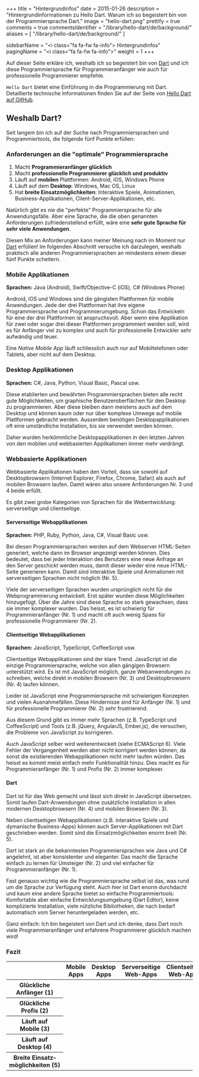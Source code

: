 +++
title = "Hintergrundinfos"
date = 2015-01-26
description = "Hintergrundinformationen zu Hello Dart. Warum ich so begeistert bin von der Programmiersprache Dart."
image = "hello-dart.png"
prettify = true
comments = true
commentsIdentifier = "/library/hello-dart/de/background/"
aliases = [ 
  "/library/hello-dart/de/background/" 
]

sidebarName = "<i class=\"fa fa-fw fa-info\"></i> Hintergrundinfos"
pagingName = "<i class=\"fa fa-fw fa-info\"></i>"
weight = 1
+++

Auf dieser Seite erkläre ich, weshalb ich so begeistert bin von [Dart](https://www.dartlang.org) und ich diese Programmiersprache für Programmieranfänger wie auch für professionelle Programmierer empfehle.

`Hello Dart` bietet eine Einführung in die Programmierung mit Dart. Detaillierte technische Informationen finden Sie auf der Seite von [Hello Dart auf GitHub](https://github.com/marcojakob/hello-dart).


## Weshalb Dart?

Seit langem bin ich auf der Suche nach Programmiersprachen und Programmiertools, die folgende fünf Punkte erfüllen:

<div class="panel panel-info">
  <div class="panel-heading">
    <h3 class="panel-title">Anforderungen an die "optimale" Programmiersprache</h3>
  </div>
  <div class="panel-body">
    <ol style="margin-bottom: 0;">
      <li>Macht <strong>Programmieranfänger glücklich</strong></li>
      <li>Macht <strong>professionelle Programmierer glücklich und produktiv</strong></li>
      <li>Läuft auf <strong>mobilen</strong> Plattformen: Android, iOS, Windows Phone</li>
      <li>Läuft auf dem <strong>Desktop</strong>: Windows, Mac OS, Linux</li>
      <li>Hat <strong>breite Einsatzmöglichkeiten</strong>: Interaktive Spiele, Animationen, Business-Applikationen, Client-Server-Applikationen, etc.</li>
    </ol>
  </div>
</div>

Natürlich gibt es nie die "perfekte" Programmiersprache für alle Anwendungsfälle. Aber eine Sprache, die die oben genannten Anforderungen zufriedenstellend erfüllt, wäre eine **sehr gute Sprache für sehr viele Anwendungen**.

Diesen Mix an Anforderungen kann meiner Meinung nach im Moment nur [Dart](https://www.dartlang.org) erfüllen! Im folgenden Abschnitt versuche ich darzulegen, weshalb praktisch alle anderen Programmiersprachen an mindestens einem dieser fünf Punkte scheitern.


### Mobile Applikationen

<div class="alert alert-warning">
  <strong>Sprachen:</strong> Java (Android), Swift/Objective-C (iOS), C# (Windows Phone)
</div>

Android, iOS und Windows sind die gängisten Plattformen für mobile Anwendungen. Jede der drei Plattformen hat ihre eigene Programmiersprache und Programmierumgebung. Schon das Entwickeln für eine der drei Plattformen ist anspruchsvoll. Aber wenn eine Applikation für zwei oder sogar drei dieser Plattformen programmiert werden soll, wird es für Anfänger viel zu komplex und auch für professionelle Entwickler sehr aufwändig und teuer.

Eine *Native Mobile App* läuft schliesslich auch nur auf Mobiltelefonen oder Tablets, aber nicht auf dem Desktop.


### Desktop Applikationen

<div class="alert alert-warning">
  <strong>Sprachen:</strong> C#, Java, Python, Visual Basic, Pascal usw.
</div>

Diese etablierten und bewährten Programmiersprachen bieten alle recht gute Möglichkeiten, um graphische Benutzeroberflächen für den Desktop zu programmieren. Aber diese bleiben dann meistens auch auf dem Desktop und können kaum oder nur über komplexe Umwege auf mobile Plattformen gebracht werden. Ausserdem benötigen Desktopapplikationen oft eine umständliche Installation, bis sie verwendet werden können.

Daher wurden herkömmliche Desktopapplikationen in den letzten Jahren von den mobilen und webbasierten Applikationen immer mehr verdrängt.


### Webbasierte Applikationen

Webbasierte Applikationen haben den Vorteil, dass sie sowohl auf Desktopbrowsern (Internet Explorer, Firefox, Chrome, Safari) als auch auf mobilen Browsern laufen. Damit wären also unsere Anforderungen Nr. 3 und 4 beide erfüllt.

Es gibt zwei grobe Kategorien von Sprachen für die Webentwicklung: serverseitige und clientseitige.


#### Serverseitige Webapplikationen

<div class="alert alert-warning">
  <strong>Sprachen:</strong> PHP, Ruby, Python, Java, C#, Visual Basic usw.
</div>

Bei diesen Programmiersprachen werden auf dem Webserver HTML-Seiten generiert, welche dann im Browser angezeigt werden können. Dies bedeutet, dass bei jeder Interaktion des Benutzers eine neue Anfrage an den Server geschickt werden muss, damit dieser wieder eine neue HTML-Seite generieren kann. Damit sind interaktive Spiele und Animationen mit serverseitigen Sprachen nicht möglich (Nr. 5).

Viele der serverseitigen Sprachen wurden ursprünglich nicht für die Webprogrammierung entwickelt. Erst später wurden diese Möglichkeiten hinzugefügt. Über die Jahre sind diese Sprache so stark gewachsen, dass sie immer komplexer wurden. Das heisst, es ist schwierig für Programmieranfänger (Nr. 1) und macht oft auch wenig Spass für professionelle Programmierer (Nr. 2).


#### Clientseitige Webapplikationen

<div class="alert alert-warning">
  <strong>Sprachen:</strong> JavaScript, TypeScript, CoffeeScript usw.
</div>

Clientseitige Webapplikationen sind der klare Trend. JavaScript ist die einzige Programmiersprache, welche von allen gängigen Browsern unterstützt wird. Es ist mit JavaScript möglich, ganze Webanwendungen zu schreiben, welche direkt in mobilen Browsern (Nr. 3) und Desktopbrowsern (Nr. 4) laufen können.

Leider ist JavaScript eine Programmiersprache mit schwierigen Konzepten und vielen Ausnahmefällen. Diese Hindernisse sind für Anfänger (Nr. 1) und für professionelle Programmierer (Nr. 2) sehr frustrierend.

Aus diesem Grund gibt es immer mehr Sprachen (z.B. TypeScript und CoffeeScript) und Tools (z.B. jQuery, AngularJS, Ember.js), die versuchen, die Probleme von JavaScript zu korrigieren. 

Auch JavaScript selber wird weiterentwickelt (siehe ECMAScript 6). Viele Fehler der Vergangenheit werden aber nicht korrigiert werden können, da sonst die existierenden Webapplikationen nicht mehr laufen würden. Das heisst es kommt meist einfach mehr Funktionalität hinzu. Dies macht es für Programmieranfänger (Nr. 1) und Profis (Nr. 2) immer komplexer.    


#### Dart

Dart ist für das Web gemacht und lässt sich direkt in JavaScript übersetzen. Somit laufen Dart-Anwendungen ohne zusätzliche Installation in allen modernen Desktopbrowsern (Nr. 4) und mobilen Browsern (Nr. 3).

Neben clientseitigen Webapplikationen (z.B. interaktive Spiele und dymanische Business-Apps) können auch Server-Applikationen mit Dart geschrieben werden. Somit sind die Einsatzmöglichkeiten enorm breit (Nr. 5).

Dart ist stark an die bekanntesten Programmiersprachen wie Java und C# angelehnt, ist aber konsistenter und eleganter. Das macht die Sprache einfach zu lernen für Umsteiger (Nr. 2) und viel einfacher für Programmieranfänger (Nr. 1).

Fast genauso wichtig wie die Programmiersprache selbst ist das, was rund um die Sprache zur Verfügung steht. Auch hier ist Dart enorm durchdacht und kaum eine andere Sprache bietet so einfache Programmiertools: Komfortable aber einfache Entwicklungsumgebung (Dart Editor), keine komplizierte Installation, viele nützliche Bibliotheken, die nach bedarf automatisch vom Server heruntergeladen werden, etc.

Ganz einfach: Ich bin begeistert von Dart und ich denke, dass Dart noch viele Programmieranfänger und erfahrene Programmierer glücklich machen wird!


### Fazit

<div class="table-responsive">
<table class="table table-bordered table-striped">
  <thead>
    <tr>
      <th></th>
      <th>Mobile Apps</th>
      <th>Desktop Apps</th>
      <th>Serverseitige Web-Apps</th>
      <th>Clientseitige Web-Apps</th>
      <th>Dart</th>
    </tr>
  </thead>
  <tbody>
    <tr>
      <th scope="row">Glückliche Anfänger&nbsp;(1)</th>
      <td><i class="fa fa-star-half-full fa-lg text-warning"></i></td>
      <td><i class="fa fa-star-half-full fa-lg text-warning"></i></td>
      <td><i class="fa fa-times fa-lg text-danger"></i></td>
      <td><i class="fa fa-times fa-lg text-danger"></i></td>
      <td><i class="fa fa-check fa-lg text-success"></i></td>
    </tr>
    <tr>
      <th scope="row">Glückliche Profis&nbsp;(2)</th>
      <td><i class="fa fa-star-half-full fa-lg text-warning"></i></td>
      <td><i class="fa fa-star-half-full fa-lg text-warning"></i></td>
      <td><i class="fa fa-check fa-lg text-success"></i></td>
      <td><i class="fa fa-star-half-full fa-lg text-warning"></i></td>
      <td><i class="fa fa-check fa-lg text-success"></i></td>
    </tr>
    <tr>
      <th scope="row">Läuft auf Mobile&nbsp;(3)</th>
      <td><i class="fa fa-check fa-lg text-success"></i></td>
      <td><i class="fa fa-times fa-lg text-danger"></i></td>
      <td><i class="fa fa-check fa-lg text-success"></i></td>
      <td><i class="fa fa-check fa-lg text-success"></i></td>
      <td><i class="fa fa-check fa-lg text-success"></i></td>
    </tr>
    <tr>
      <th scope="row">Läuft auf Desktop&nbsp;(4)</th>
      <td><i class="fa fa-times fa-lg text-danger"></i></td>
      <td><i class="fa fa-check fa-lg text-success"></i></td>
      <td><i class="fa fa-check fa-lg text-success"></i></td>
      <td><i class="fa fa-check fa-lg text-success"></i></td>
      <td><i class="fa fa-check fa-lg text-success"></i></td>
    </tr>
    <tr>
      <th scope="row">Breite Einsatz&shy;möglichkeiten&nbsp;(5)</th>
      <td><i class="fa fa-star-half-full fa-lg text-warning"></i></td>
      <td><i class="fa fa-star-half-full fa-lg text-warning"></i></td>
      <td><i class="fa fa-star-half-full fa-lg text-warning"></i></td>
      <td><i class="fa fa-check fa-lg text-success"></i></td>
      <td><i class="fa fa-check fa-lg text-success"></i></td>
    </tr>
  </tbody>
</table>
</div>